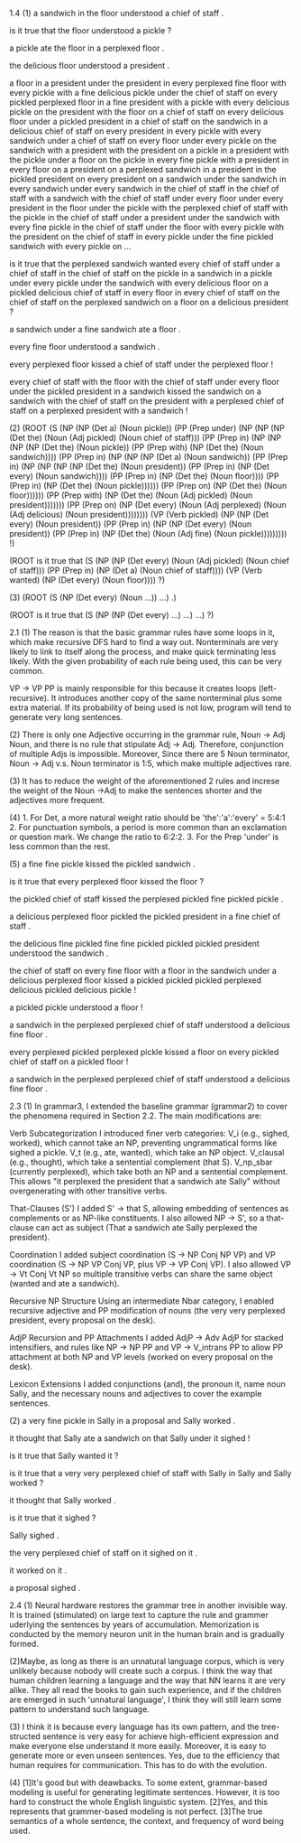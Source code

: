 1.4 
(1) 
a sandwich in the floor understood a chief of staff .

is it true that the floor understood a pickle ?

a pickle ate the floor in a perplexed floor .

the delicious floor understood a president .

a floor in a president under the president in every perplexed fine floor with every pickle with a fine delicious pickle under the chief of staff on every pickled perplexed floor in a fine president with a pickle with every delicious pickle on the president with the floor on a chief of staff on every delicious floor under a pickled president in a chief of staff on the sandwich in a delicious chief of staff on every president in every pickle with every sandwich under a chief of staff on every floor under every pickle on the sandwich with a president with the president on a pickle in a president with the pickle under a floor on the pickle in every fine pickle with a president in every floor on a president on a perplexed sandwich in a president in the pickled president on every president on a sandwich under the sandwich in every sandwich under every sandwich in the chief of staff in the chief of staff with a sandwich with the chief of staff under every floor under every president in the floor under the pickle with the perplexed chief of staff with the pickle in the chief of staff under a president under the sandwich with every fine pickle in the chief of staff under the floor with every pickle with the president on the chief of staff in every pickle under the fine pickled sandwich with every pickle on ...

is it true that the perplexed sandwich wanted every chief of staff under a chief of staff in the chief of staff on the pickle in a sandwich in a pickle under every pickle under the sandwich with every delicious floor on a pickled delicious chief of staff in every floor in every chief of staff on the chief of staff on the perplexed sandwich on a floor on a delicious president ?

a sandwich under a fine sandwich ate a floor .

every fine floor understood a sandwich .

every perplexed floor kissed a chief of staff under the perplexed floor !

every chief of staff with the floor with the chief of staff under every floor under the pickled president in a sandwich kissed the sandwich on a sandwich with the chief of staff on the president with a perplexed chief of staff on a perplexed president with a sandwich !

(2) 
(ROOT (S (NP (NP (Det a)
                 (Noun pickle))
             (PP (Prep under)
                 (NP (NP (NP (Det the)
                             (Noun (Adj pickled)
                                   (Noun chief
                                         of
                                         staff)))
                         (PP (Prep in)
                             (NP (NP (NP (NP (Det the)
                                             (Noun pickle))
                                         (PP (Prep with)
                                             (NP (Det the)
                                                 (Noun sandwich))))
                                     (PP (Prep in)
                                         (NP (NP (NP (Det a)
                                                     (Noun sandwich))
                                                 (PP (Prep in)
                                                     (NP (NP (NP (NP (Det the)
                                                                     (Noun president))
                                                                 (PP (Prep in)
                                                                     (NP (Det every)
                                                                         (Noun sandwich))))
                                                             (PP (Prep in)
                                                                 (NP (Det the)
                                                                     (Noun floor))))
                                                         (PP (Prep in)
                                                             (NP (Det the)
                                                                 (Noun pickle))))))
                                             (PP (Prep on)
                                                 (NP (Det the)
                                                     (Noun floor))))))
                                 (PP (Prep with)
                                     (NP (Det the)
                                         (Noun (Adj pickled)
                                               (Noun president)))))))
                     (PP (Prep on)
                         (NP (Det every)
                             (Noun (Adj perplexed)
                                   (Noun (Adj delicious)
                                         (Noun president))))))))
         (VP (Verb pickled)
             (NP (NP (Det every)
                     (Noun president))
                 (PP (Prep in)
                     (NP (NP (Det every)
                             (Noun president))
                         (PP (Prep in)
                             (NP (Det the)
                                 (Noun (Adj fine)
                                       (Noun pickle)))))))))
      !)

(ROOT is
      it
      true
      that
      (S (NP (NP (Det every)
                 (Noun (Adj pickled)
                       (Noun chief
                             of
                             staff)))
             (PP (Prep in)
                 (NP (Det a)
                     (Noun chief
                           of
                           staff))))
         (VP (Verb wanted)
             (NP (Det every)
                 (Noun floor))))
      ?)

(3)
(ROOT (S (NP (Det every)
             (Noun ...))
         ...)
      .)

(ROOT is
      it
      true
      that
      (S (NP (NP (Det every)
                 ...)
             ...)
         ...)
      ?)

2.1
(1) The reason is that the basic grammar rules have some loops in it, which make recursive DFS hard to find a way out. Nonterminals are very likely to link to itself along the process, and make quick terminating less likely. With the given probability of each rule being used, this can be very common.

VP -> VP PP is mainly responsible for this because it creates loops (left-recursive). It introduces another copy of the same nonterminal plus some extra material. If its probability of being used is not low, program will tend to generate very long sentences.

(2)
There is only one Adjective occurring in the grammar rule, Noun -> Adj Noun, and there is no rule that stipulate Adj -> Adj. Therefore, conjunction of multiple Adjs is impossible. Moreover, Since there are 5 Noun terminator, Noun -> Adj v.s. Noun terminator is 1:5, which make multiple adjectives rare.

(3) It has to reduce the weight of the aforementioned 2 rules and increse the weight of the Noun ->Adj to make the sentences
shorter and the adjectives more frequent.

(4) 1. For Det, a more natural weight ratio should be 'the':'a':'every' = 5:4:1
    2. For punctuation symbols, a period is more common than an exclamation or question mark. We change the ratio to 6:2:2.
    3. For the Prep 'under' is less common than the rest.
   
(5) 
a fine fine pickle kissed the pickled sandwich .

is it true that every perplexed floor kissed the floor ?

the pickled chief of staff kissed the perplexed pickled fine pickled pickle .

a delicious perplexed floor pickled the pickled president in a fine chief of staff .

the delicious fine pickled fine fine pickled pickled pickled president understood the sandwich .

the chief of staff on every fine floor with a floor in the sandwich under a delicious perplexed floor kissed a pickled pickled pickled perplexed delicious pickled delicious pickle !

a pickled pickle understood a floor !

a sandwich in the perplexed perplexed chief of staff understood a delicious fine floor .

every perplexed pickled perplexed pickle kissed a floor on every pickled chief of staff on a pickled floor !

a sandwich in the perplexed perplexed chief of staff understood a delicious fine floor .

2.3
(1) 
In grammar3, I extended the baseline grammar (grammar2) to cover the phenomena required in Section 2.2. The main modifications are:

Verb Subcategorization
I introduced finer verb categories:
V_i (e.g., sighed, worked), which cannot take an NP, preventing ungrammatical forms like sighed a pickle.
V_t (e.g., ate, wanted), which take an NP object.
V_clausal (e.g., thought), which take a sentential complement (that S).
V_np_sbar (currently perplexed), which take both an NP and a sentential complement. This allows "it perplexed the president that a sandwich ate Sally" without overgenerating with other transitive verbs.

That-Clauses (S')
I added S' → that S, allowing embedding of sentences as complements or as NP-like constituents. I also allowed NP → S', so a that-clause can act as subject (That a sandwich ate Sally perplexed the president).

Coordination
I added subject coordination (S → NP Conj NP VP) and VP coordination (S → NP VP Conj VP, plus VP → VP Conj VP). I also allowed VP → Vt Conj Vt NP so multiple transitive verbs can share the same object (wanted and ate a sandwich).

Recursive NP Structure
Using an intermediate Nbar category, I enabled recursive adjective and PP modification of nouns (the very very perplexed president, every proposal on the desk).

AdjP Recursion and PP Attachments
I added AdjP → Adv AdjP for stacked intensifiers, and rules like NP → NP PP and VP → V_intrans PP to allow PP attachment at both NP and VP levels (worked on every proposal on the desk).

Lexicon Extensions
I added conjunctions (and), the pronoun it, name noun Sally, and the necessary nouns and adjectives to cover the example sentences.


(2)
a very fine pickle in Sally in a proposal and Sally worked .

it thought that Sally ate a sandwich on that Sally under it sighed !

is it true that Sally wanted it ?

is it true that a very very perplexed chief of staff with Sally in Sally and Sally worked ?

it thought that Sally worked .

is it true that it sighed ?

Sally sighed .

the very perplexed chief of staff on it sighed on it .

it worked on it .

a proposal sighed .

2.4 
(1) Neural hardware restores the grammar tree in another invisible way. It is trained (stimulated) on large text to capture the rule and grammer uderlying the sentences by years of accumulation. Memorization is conducted by the memory neuron unit in the human brain and is gradually formed.

(2)Maybe, as long as there is an unnatural language corpus, which is very unlikely because nobody will create such a corpus. I think the way that human children learning a language and the way that NN learns it are very alike. They all read the books to gain such experience, and if the children are emerged in such 'unnatural language', I think they will still learn some pattern to understand such language. 

(3) I think it is because every language has its own pattern, and the tree-structed sentence is very easy for achieve high-efficient expression and make everyone else understand it more easily. Moreover, it is easy to generate more or even unseen sentences. Yes, due to the efficiency that human requires for communication. This has to do with the evolution. 

(4) 
[1]It's good but with deawbacks. To some extent, grammar-based modeling is useful for generating legitimate sentences. However, it is too hard to construct the whole English linguistic system.
[2]Yes, and this represents that grammer-based modeling is not perfect. 
[3]The true semantics of a whole sentence, the context, and frequency of word being used.